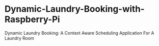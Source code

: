 # Dynamic-Laundry-Booking-with-Raspberry-Pi
Dynamic Laundry Booking: A Context Aware Scheduling Application For A Laundry Room
